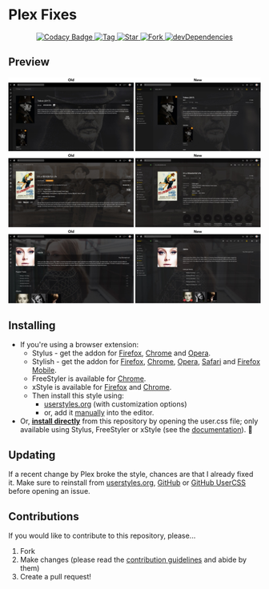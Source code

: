# Plex Fixes

<p align="center">
  <a href="https://www.codacy.com/app/StylusThemes/Plex-Fixes?utm_source=github.com&utm_medium=referral&utm_content=StylusThemes/Plex-Fixes&utm_campaign=badger">
    <img src="https://api.codacy.com/project/badge/Grade/a8affe5fdfcb4d5dac8243f7cdc97a47" alt="Codacy Badge">
  </a>
  <a href="https://github.com/StylusThemes/Plex-Fixes/tags">
    <img src="https://img.shields.io/github/tag/StylusThemes/Plex-Fixes.svg?label=tag" alt="Tag">
  </a>
  <a href="https://github.com/StylusThemes/Plex-Fixes/stargazers">
    <img src="http://github-svg-buttons.herokuapp.com/star.svg?user=StylusThemes&repo=Plex-Fixes&style=flat&background=007ec6" alt="Star">
  </a>
  <a href="http://github.com/StylusThemes/Plex-Fixes/fork">
    <img src="http://github-svg-buttons.herokuapp.com/fork.svg?user=StylusThemes&repo=Plex-Fixes&style=flat&background=007ec6" alt="Fork">
  </a>
  <a href="https://david-dm.org/StylusThemes/Plex-Fixes?type=dev">
    <img src="https://img.shields.io/david/dev/StylusThemes/Plex-Fixes.svg?label=%20devDependencies%20" alt="devDependencies">
  </a>
</p>

## Preview

![](./images/screenshots/tv.jpg?raw=true)
![](./images/screenshots/movie.jpg?raw=true)
![](./images/screenshots/music.jpg?raw=true)

## Installing

- If you're using a browser extension:
  - Stylus - get the addon for [Firefox][1], [Chrome][2] and [Opera][3].
  - Stylish - get the addon for [Firefox][4], [Chrome][5], [Opera][6], [Safari][7] and [Firefox Mobile][4].
  - FreeStyler is available for [Chrome][8].
  - xStyle is available for [Firefox][9] and [Chrome][10].<br>
  - Then install this style using:
    - [userstyles.org][11] (with customization options)
    - or, add it [manually][12] into the editor.
- Or, **[install directly][13]** from this repository by opening the user.css file; only available using Stylus, FreeStyler or xStyle (see the [documentation][14]). :tada:

## Updating

If a recent change by Plex broke the style, chances are that I already fixed it. Make sure to reinstall from [userstyles.org][11], [GitHub][12] or [GitHub UserCSS][13] before opening an issue.

## Contributions

If you would like to contribute to this repository, please...

1. Fork
2. Make changes (please read the [contribution guidelines](./.github/CONTRIBUTING.md) and abide by them)
3. Create a pull request!

[1]: https://addons.mozilla.org/en-US/firefox/addon/styl-us/
[2]: https://chrome.google.com/webstore/detail/stylus/clngdbkpkpeebahjckkjfobafhncgmne
[3]: https://addons.opera.com/en-gb/extensions/details/stylus/
[4]: https://addons.mozilla.org/en-US/firefox/addon/stylish/
[5]: https://chrome.google.com/webstore/detail/stylish-custom-themes-for/fjnbnpbmkenffdnngjfgmeleoegfcffe
[6]: https://addons.opera.com/en/extensions/details/stylish/
[7]: http://sobolev.us/stylish/
[8]: https://chrome.google.com/webstore/detail/freestyler/hihigldmabkodfpehkgdemjklmaebmca
[9]: https://addons.mozilla.org/en-us/firefox/addon/xstyle
[10]: https://chrome.google.com/webstore/detail/xstyle/hncgkmhphmncjohllpoleelnibpmccpj
[11]: https://userstyles.org/styles/139979
[12]: https://raw.githubusercontent.com/StylusThemes/Plex-Fixes/master/style.css
[13]: https://raw.githubusercontent.com/StylusThemes/Plex-Fixes/master/style.user.css
[14]: https://github.com/openstyles/stylus/wiki/Usercss
